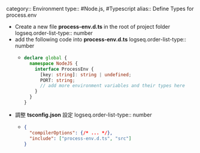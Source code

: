 category:: Environment
type:: #Node.js, #Typescript
alias:: Define Types for process.env

- Create a new file **process-env.d.ts** in the root of project folder
  logseq.order-list-type:: number
- add the following code into **process-env.d.ts**
  logseq.order-list-type:: number
	- ```ts
	  declare global {
	    namespace NodeJS {
	      interface ProcessEnv {
	        [key: string]: string | undefined;
	        PORT: string;
	        // add more environment variables and their types here
	      }
	    }
	  }
	  ```
- 調整 **tsconfig.json** 設定
  logseq.order-list-type:: number
	- ```json
	  {
	    "compilerOptions": {/* ... */},
	    "include": ["process-env.d.ts", "src"]
	  }
	  ```